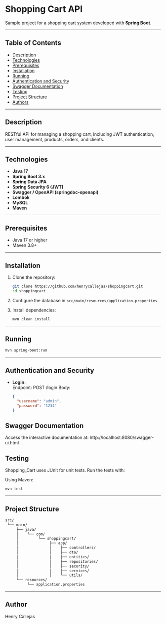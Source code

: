 # Shopping Cart API

Sample project for a shopping cart system developed with **Spring Boot**.

---

## Table of Contents

- [Description](#description)
- [Technologies](#technologies)
- [Prerequisites](#prerequisites)
- [Installation](#installation)
- [Running](#running)
- [Authentication and Security](#authentication-and-security)
- [Swagger Documentation](#swagger-documentation)
- [Testing](#testing)
- [Project Structure](#project-structure)
- [Authors](#authors)

---

## Description

RESTful API for managing a shopping cart, including JWT authentication, user management, products, orders, and clients.

---

## Technologies

- **Java 17**
- **Spring Boot 3.x**
- **Spring Data JPA**
- **Spring Security 6 (JWT)**
- **Swagger / OpenAPI (springdoc-openapi)**
- **Lombok**
- **MySQL**
- **Maven**

---

## Prerequisites

- Java 17 or higher
- Maven 3.8+

---

## Installation

1. Clone the repository:
    ```sh
    git clone https://github.com/henrycallejas/shoppingcart.git
    cd shoppingcart
    ```

2. Configure the database in `src/main/resources/application.properties`.

3. Install dependencies:
    ```sh
    mvn clean install
    ```

---

## Running

```sh
mvn spring-boot:run
```

---
## Authentication and Security

- **Login:**  
Endpoint: POST /login
Body:
  ```json
  {
    "username": "admin",
    "password": "1234"
  }

## Swagger Documentation
Access the interactive documentation at:
http://localhost:8080/swagger-ui.html

## Testing
Shopping_Cart uses JUnit for unit tests. Run the tests with:

Using Maven:

```sh
mvn test
```

---

## Project Structure
```sh
src/
 └── main/
     ├── java/
     │    └── com/
     │         └── shoppingcart/
     │              ├── app/
     │              │    ├── controllers/
     │              │    ├── dto/
     │              │    ├── entities/
     │              │    ├── repositories/
     │              │    ├── security/
     │              │    ├── services/
     │              │    └── utils/
     └── resources/
          └── application.properties
```

---

## Author
Henry Callejas
